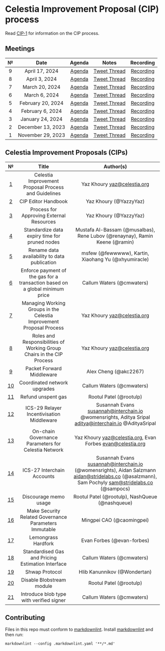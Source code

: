 # Celestia Improvement Proposal (CIP) process

Read [CIP-1](https://github.com/celestiaorg/CIPs/blob/main/cips/cip-1.md) for information on the CIP process.

## Meetings

|  №  |      Date       | Agenda | Notes | Recording |
|:---:|:---------------:|:------:|:-----:|:---------:|
| 9 | April 17, 2024 | [Agenda](https://github.com/celestiaorg/CIPs/issues/127) |[Tweet Thread](https://twitter.com/JoshCStein/status/1780612265667924032) | [Recording](https://www.youtube.com/watch?v=Qwir10r9o7k) |
| 8 | April 3, 2024 | [Agenda](https://github.com/celestiaorg/CIPs/issues/107) |[Tweet Thread](https://twitter.com/JoshCStein/status/1775538935285862747) | [Recording](https://www.youtube.com/watch?v=vBrjSExfRO8) |
| 7 | March 20, 2024 | [Agenda](https://github.com/celestiaorg/CIPs/issues/95) |[Tweet Thread](https://twitter.com/JoshCStein/status/1770480641290744157) | [Recording](https://www.youtube.com/watch?v=B2NyDWht7xU) |
| 6 | March 6, 2024 | [Agenda](https://github.com/celestiaorg/CIPs/issues/87) |[Tweet Thread](https://twitter.com/JoshCStein/status/1765407703462031563) | [Recording](https://www.youtube.com/watch?v=DEAkzrhSwMA) |
| 5 | February 20, 2024 | [Agenda](https://github.com/celestiaorg/CIPs/issues/71) |[Tweet Thread](https://twitter.com/JoshCStein/status/1759972091724526084) | [Recording](https://youtube.com/live/WFPEMAuGEM0?feature=share) |
| 4 | February 6, 2024 | [Agenda](https://github.com/celestiaorg/CIPs/issues/61) | [Tweet Thread](https://x.com/JoshCStein/status/1754898166313337310?s=20) | [Recording](https://www.youtube.com/watch?v=izDnDHZEbxg) |
| 3 | January 24, 2024 | [Agenda](https://github.com/celestiaorg/CIPs/issues/40) | [Tweet Thread](https://x.com/JoshCStein/status/1750187535911837848?s=20) | [Recording](https://www.youtube.com/watch?v=g_8e3h6iixM) |
| 2 | December 13, 2023 | [Agenda](https://github.com/celestiaorg/CIPs/issues/22) | [Tweet Thread](https://x.com/JoshCStein/status/1734967567075168697) | [Recording](https://www.youtube.com/watch?v=yYt600kvf4g) |
| 1 | November 29, 2023 | [Agenda](https://github.com/celestiaorg/CIPs/issues/8)  | [Tweet Thread](https://x.com/JoshCStein/status/1729893879191621702) | [Recording](https://www.youtube.com/watch?v=EhWHHmPo_5Q) |

## Celestia Improvement Proposals (CIPs)

|  №  |      Title       | Author(s) |
|:---:|:---------------:|:------:|
| [1](/cips/cip-1.md) | Celestia Improvement Proposal Process and Guidelines | Yaz Khoury <yaz@celestia.org> |
| [2](/cips/cip-2.md) | CIP Editor Handbook | Yaz Khoury (@YazzyYaz) |
| [3](/cips/cip-3.md) | Process for Approving External Resources | Yaz Khoury (@YazzyYaz) |
| [4](/cips/cip-4.md) | Standardize data expiry time for pruned nodes | Mustafa Al-Bassam (@musalbas), Rene Lubov (@renaynay), Ramin Keene (@ramin) |
| [5](/cips/cip-5.md) | Rename data availability to data publication | msfew (@fewwwww), Kartin, Xiaohang Yu (@xhyumiracle) |
| [6](/cips/cip-6.md) | Enforce payment of the gas for a transaction based on a global minimum price | Callum Waters (@cmwaters) |
| [7](/cips/cip-7.md) | Managing Working Groups in the Celestia Improvement Proposal Process | Yaz Khoury <yaz@celestia.org> |
| [8](/cips/cip-8.md) | Roles and Responsibilities of Working Group Chairs in the CIP Process | Yaz Khoury <yaz@celestia.org> |
| [9](/cips/cip-9.md) | Packet Forward Middleware | Alex Cheng (@akc2267) |
| [10](/cips/cip-10.md) | Coordinated network upgrades | Callum Waters (@cmwaters) |
| [11](/cips/cip-11.md) | Refund unspent gas | Rootul Patel (@rootulp) |
| [12](/cips/cip-12.md) | ICS-29 Relayer Incentivisation Middleware | Susannah Evans <susannah@interchain.io> @womensrights, Aditya Sripal <aditya@interchain.io> @AdityaSripal |
| [13](/cips/cip-13.md) | On-chain Governance Parameters for Celestia Network | Yaz Khoury <yaz@celestia.org>,  Evan Forbes <evan@celestia.org> |
| [14](/cips/cip-14.md) | ICS-27 Interchain Accounts | Susannah Evans <susannah@interchain.io> (@womensrights), Aidan Salzmann <aidan@stridelabs.co> (@asalzmann), Sam Pochyly <sam@stridelabs.co> (@sampocs) |
| [15](/cips/cip-15.md) | Discourage memo usage | Rootul Patel (@rootulp), NashQueue (@nashqueue) |
| [16](/cips/cip-16.md) | Make Security Related Governance Parameters Immutable | Mingpei CAO (@caomingpei) |
| [17](/cips/cip-17.md) | Lemongrass Hardfork | Evan Forbes (@evan-forbes) |
| [18](/cips/cip-18.md) | Standardised Gas and Pricing Estimation Interface | Callum Waters (@cmwaters) |
| [19](/cips/cip-19.md) | Shwap Protocol  | Hlib Kanunnikov (@Wondertan) |
| [20](/cips/cip-20.md) | Disable Blobstream module | Rootul Patel (@rootulp) |
| [21](/cips/cip-21.md) | Introduce blob type with verified signer | Callum Waters (@cmwaters) |

## Contributing

Files in this repo must conform to [markdownlint](https://github.com/DavidAnson/markdownlint). Install [markdownlint](https://github.com/DavidAnson/markdownlint) and then run:

```shell
markdownlint --config .markdownlint.yaml '**/*.md'
```
